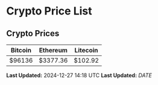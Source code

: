 # Crypto Price List

## Crypto Prices
| Bitcoin | Ethereum | Litecoin |
| ------- | -------- | -------- |
| $96136 | $3377.36 | $102.92 |
**Last Updated:** 2024-12-27 14:18 UTC
**Last Updated:** $DATE$
